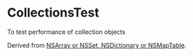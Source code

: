 CollectionsTest
===============

To test performance of collection objects

Derived from [NSArray or NSSet, NSDictionary or NSMapTable](http://www.cocoawithlove.com/2008/08/nsarray-or-nsset-nsdictionary-or.html).
